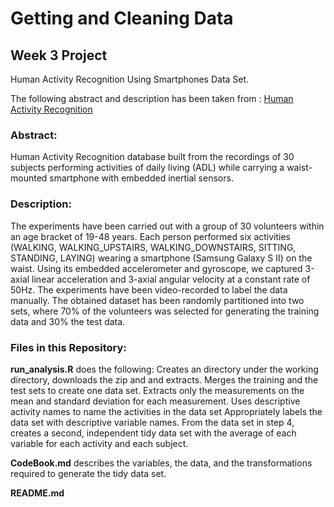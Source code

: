 Getting and Cleaning Data
=========================  

Week 3 Project
--------------

Human Activity Recognition Using Smartphones Data Set.

The following abstract and description has been taken from : [Human Activity Recognition](http://archive.ics.uci.edu/ml/datasets/Human+Activity+Recognition+Using+Smartphones) 

### Abstract: 
Human Activity Recognition database built from the recordings of 30 subjects performing activities of daily living (ADL) while carrying a waist-mounted smartphone with embedded inertial sensors.  

### Description:
The experiments have been carried out with a group of 30 volunteers within an age bracket of 19-48 years. Each person performed six activities (WALKING, WALKING_UPSTAIRS, WALKING_DOWNSTAIRS, SITTING, STANDING, LAYING) wearing a smartphone (Samsung Galaxy S II) on the waist. Using its embedded accelerometer and gyroscope, we captured 3-axial linear acceleration and 3-axial angular velocity at a constant rate of 50Hz. The experiments have been video-recorded to label the data manually. The obtained dataset has been randomly partitioned into two sets, where 70% of the volunteers was selected for generating the training data and 30% the test data. 

### Files in this Repository:

**run_analysis.R**  does the following:
Creates an directory under the working directory, downloads the zip and and extracts.
Merges the training and the test sets to create one data set.
Extracts only the measurements on the mean and standard deviation for each measurement. 
Uses descriptive activity names to name the activities in the data set
Appropriately labels the data set with descriptive variable names. 
From the data set in step 4, creates a second, independent tidy data set with the average of each variable for each activity and each subject.

**CodeBook.md** describes the variables, the data, and the transformations required to generate the tidy data set.

**README.md** 



 